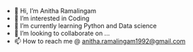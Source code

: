 - 👋 Hi, I’m Anitha Ramalingam
- 👀 I’m interested in Coding 
- 🌱 I’m currently learning Python and Data science
- 💞️ I’m looking to collaborate on ...
- 📫 How to reach me @ anitha.ramalingam1992@gmail.com

<!---
Love to code and explore the world
--->
